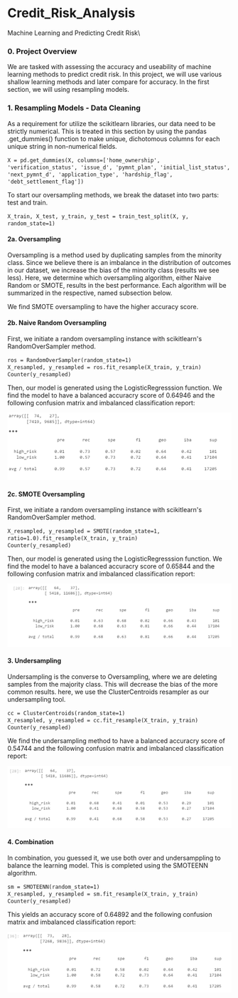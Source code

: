 # Credit_Risk_Analysis
Machine Learning and Predicting Credit Risk\\

### 0. Project Overview

We are tasked with assessing the accuracy and useability of machine learning methods to predict credit risk. In this project, we will use various shallow learning methods and later compare for accuracy. In the first section, we will using resampling models. 

### 1. Resampling Models - Data Cleaning

 As a requirement for utilize the scikitlearn libraries, our data need to be strictly numerical. This is treated in this section by using the pandas .get_dummies() function to make unique, dichotomous columns for each unique string in non-numerical fields.

```
X = pd.get_dummies(X, columns=['home_ownership', 'verification_status', 'issue_d', 'pymnt_plan', 'initial_list_status', 'next_pymnt_d', 'application_type', 'hardship_flag', 'debt_settlement_flag'])

```

To start our oversampling methods, we break the dataset into two parts: test and train.

```
X_train, X_test, y_train, y_test = train_test_split(X, y, random_state=1)
```
#### 2a. Oversampling

Oversampling is a method used by duplicating samples from the minority class. Since we believe there is an imbalance in the distribution of outcomes in our dataset, we increase the bias of the minority class (results we see less). Here, we determine which oversampling algorithm, either Naive Random or SMOTE, results in the best performance. Each algorithm will be summarized in the respective, named subsection below.

We find SMOTE oversampling to have the higher accuracy score.

#### 2b. Naive Random Oversampling

First, we initiate a random oversampling instance with scikitlearn's RandomOverSampler method.

```
ros = RandomOverSampler(random_state=1)
X_resampled, y_resampled = ros.fit_resample(X_train, y_train)
Counter(y_resampled)
```

Then, our model is generated using the LogisticRegresssion function. We find the model to have a balanced accuracry score of  0.64946 and the following confusion matrix and imbalanced classification report:

![NaiveRandom](https://github.com/DenverSherman/Credit_Risk_Analysis/blob/main/images/NaiveRandom.png)


#### 2c. SMOTE Oversampling

First, we initiate a random oversampling instance with scikitlearn's RandomOverSampler method.

```
X_resampled, y_resampled = SMOTE(random_state=1, ratio=1.0).fit_resample(X_train, y_train)
Counter(y_resampled)
```

Then, our model is generated using the LogisticRegresssion function. We find the model to have a balanced accuracry score of  0.65844 and the following confusion matrix and imbalanced classification report:

![SMOTE](https://github.com/DenverSherman/Credit_Risk_Analysis/blob/main/images/SMOTE.png)

#### 3. Undersampling

Undersampling is the converse to Oversampling, where we are deleting samples from the majority class. This will decrease the bias of the more common results. here, we use the ClusterCentroids resampler as our undersampling tool.
```
cc = ClusterCentroids(random_state=1)
X_resampled, y_resampled = cc.fit_resample(X_train, y_train)
Counter(y_resampled)
```
We find the undersampling method to have a balanced accuracry score of 0.54744 and the following confusion matrix and imbalanced classification report:

![ClusterCentroid](https://github.com/DenverSherman/Credit_Risk_Analysis/blob/main/images/ClusterCentroid.png)

#### 4. Combination
In combination, you guessed it, we use both over and undersamppling to balance the learning model. This is completed using the SMOTEENN algorithm.
```
sm = SMOTEENN(random_state=1)
X_resampled, y_resampled = sm.fit_resample(X_train, y_train)
Counter(y_resampled)
```

This yields an accuracy score of 0.64892 and the following confusion matrix and imbalanced classification report:

![Combination](https://github.com/DenverSherman/Credit_Risk_Analysis/blob/main/images/Combination.png)


